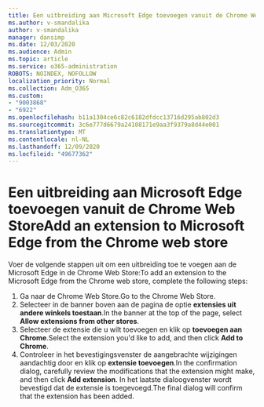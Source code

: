 ```yaml
---
title: Een uitbreiding aan Microsoft Edge toevoegen vanuit de Chrome Web Store
ms.author: v-smandalika
author: v-smandalika
manager: dansimp
ms.date: 12/03/2020
ms.audience: Admin
ms.topic: article
ms.service: o365-administration
ROBOTS: NOINDEX, NOFOLLOW
localization_priority: Normal
ms.collection: Adm_O365
ms.custom:
- "9003868"
- "6922"
ms.openlocfilehash: b11a1304ce6c82c6182dfdcc13716d295ab802d3
ms.sourcegitcommit: 3c6e777d6679a24108171e9aa3f9379a8d44e001
ms.translationtype: MT
ms.contentlocale: nl-NL
ms.lasthandoff: 12/09/2020
ms.locfileid: "49677362"
---
```

# <a name="add-an-extension-to-microsoft-edge-from-the-chrome-web-store"></a><span data-ttu-id="32acc-102">Een uitbreiding aan Microsoft Edge toevoegen vanuit de Chrome Web Store</span><span class="sxs-lookup"><span data-stu-id="32acc-102">Add an extension to Microsoft Edge from the Chrome web store</span></span>

<span data-ttu-id="32acc-103">Voer de volgende stappen uit om een uitbreiding toe te voegen aan de Microsoft Edge in de Chrome Web Store:</span><span class="sxs-lookup"><span data-stu-id="32acc-103">To add an extension to the Microsoft Edge from the Chrome web store, complete the following steps:</span></span>

1. <span data-ttu-id="32acc-104">Ga naar de Chrome Web Store.</span><span class="sxs-lookup"><span data-stu-id="32acc-104">Go to the Chrome Web Store.</span></span>
2. <span data-ttu-id="32acc-105">Selecteer in de banner boven aan de pagina de optie **extensies uit andere winkels toestaan**.</span><span class="sxs-lookup"><span data-stu-id="32acc-105">In the banner at the top of the page, select **Allow extensions from other stores**.</span></span>
3. <span data-ttu-id="32acc-106">Selecteer de extensie die u wilt toevoegen en klik op **toevoegen aan Chrome**.</span><span class="sxs-lookup"><span data-stu-id="32acc-106">Select the extension you'd like to add, and then click **Add to Chrome**.</span></span>
4. <span data-ttu-id="32acc-107">Controleer in het bevestigingsvenster de aangebrachte wijzigingen aandachtig door en klik op **extensie toevoegen**.</span><span class="sxs-lookup"><span data-stu-id="32acc-107">In the confirmation dialog, carefully review the modifications that the extension might make, and then click **Add extension**.</span></span>
<span data-ttu-id="32acc-108">In het laatste dialoogvenster wordt bevestigd dat de extensie is toegevoegd.</span><span class="sxs-lookup"><span data-stu-id="32acc-108">The final dialog will confirm that the extension has been added.</span></span>